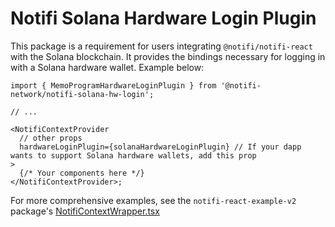 # Notifi Solana Hardware Login Plugin

This package is a requirement for users integrating `@notifi/notifi-react` with the Solana blockchain. It provides the bindings necessary for logging in with a Solana hardware wallet. Example below:

```tsx
import { MemoProgramHardwareLoginPlugin } from '@notifi-network/notifi-solana-hw-login';

// ...

<NotifiContextProvider
  // other props
  hardwareLoginPlugin={solanaHardwareLoginPlugin} // If your dapp wants to support Solana hardware wallets, add this prop
>
  {/* Your components here */}
</NotifiContextProvider>;
```

For more comprehensive examples, see the `notifi-react-example-v2` package's [NotifiContextWrapper.tsx](https://github.com/notifi-network/notifi-sdk-ts/blob/97280b625ef133811d176fbb8add73f6b3f7bd44/packages/notifi-react-example-v2/src/context/NotifiContextWrapper.tsx#L184)

